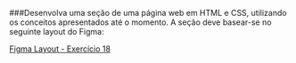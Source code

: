 ###Desenvolva uma seção de uma página web em HTML e CSS, utilizando os conceitos apresentados até o momento. A seção deve basear-se no seguinte layout do Figma:

[Figma Layout - Exercício 18](https://www.figma.com/file/QbC2AXuJjcJY5Z1yWjZxzd/Exerc%C3%ADcio-de-CSS-Grid?type=design&node-id=0%3A1&mode=design&t=IUOrMvTDvQgSYhcJ-1)